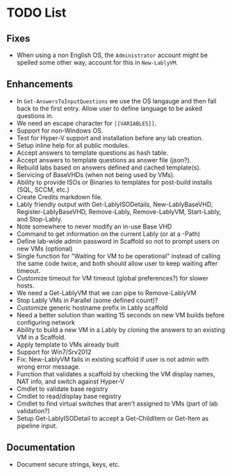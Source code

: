 # TODO List

## Fixes
- When using a non English OS, the `Administrator` account might be spelled some other way, account for this in `New-LablyVM`.

## Enhancements
- In `Get-AnswersToInputQuestions` we use the OS langauge and then fall back to the first entry. Allow user to define language to be asked questions in.
- We need an escape character for `[[VARIABLES]]`.
- Support for non-Windows OS.
- Test for Hyper-V support and installation before any lab creation.
- Setup inline help for all public modules.
- Accept answers to template questions as hash table.
- Accept answers to template questions as answer file (json?).
- Rebuild labs based on answers defined and cached template(s).
- Servicing of BaseVHDs (when not being used by VMs).
- Ability to provide ISOs or Binaries to templates for post-build installs (SQL, SCCM, etc.)
- Create Credits markdown file.
- Lably friendly output with Get-LablyISODetails, New-LablyBaseVHD, Register-LablyBaseVHD, Remove-Lably, Remove-LablyVM, Start-Lably, and Stop-Lably.
- Note somewhere to never modify an in-use Base VHD
- Command to get information on the current Lably (or at a -Path)
- Define lab-wide admin password in Scaffold so not to prompt users on new VMs (optional)
- Single function for "Waiting for VM to be operational" instead of calling the same code twice, and both should allow user to keep waiting after timeout.
- Customize timeout for VM timeout (global preferences?) for slower hosts.
- We need a Get-LablyVM that we can pipe to Remove-LablyVM
- Stop Lably VMs in Parallel (some defined count)?
- Customize generic hostname prefix in Lably scaffold
- Need a better solution than waiting 15 seconds on new VM builds before configuring network
- Ability to build a new VM in a Lably by cloning the answers to an existing VM in a Scaffold.
- Apply template to VMs already built
- Support for Win7/Srv2012
- Fix: New-LablyVM fails in existing scaffold if user is not admin with wrong error message.
- Function that validates a scaffold by checking the VM display names, NAT info, and switch against Hyper-V
- Cmdlet to validate base registry
- Cmdlet to read/display base registry
- Cmdlet to find virtual switches that aren't assigned to VMs (part of lab validation?)
- Setup Get-LablyISODetail to accept a Get-ChildItem or Get-Item as pipeline input.

## Documentation
- Document secure strings, keys, etc.
